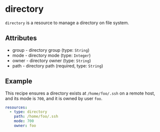 # directory
`directory` is a resource to manage a directory on file system.

## Attributes
- group - directory group (type: `String`)
- mode - directory mode (type: `Integer`)
- owner - directory owner (type: `String`)
- path - directory path (required, type: `String`)

## Example
This recipe ensures a directory exists at `/home/foo/.ssh` on a remote host,
and its mode is `700`, and it is owned by user `foo`.

```yaml
resources:
  - type: directory
    path: /home/foo/.ssh
    mode: 700
    owner: foo
```
